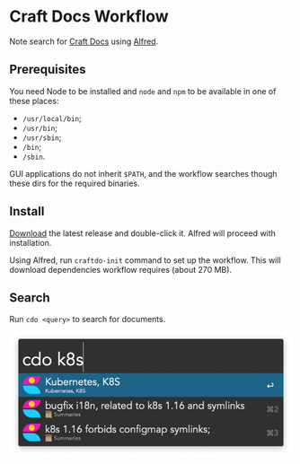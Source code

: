 # Craft Docs Workflow

Note search for [Craft Docs](https://www.craft.do) using [Alfred](https://www.alfredapp.com).


## Prerequisites

You need Node to be installed and `node` and `npm` to be available in one of these places:
* `/usr/local/bin`;
* `/usr/bin`;
* `/usr/sbin`;
* `/bin`;
* `/sbin`.

GUI applications do not inherit `$PATH`, and the workflow searches though these dirs for the required binaries. 


## Install

[Download](https://github.com/kudrykv/alfred-craftdocs/releases/download/v0.1.1/CraftDocs.alfredworkflow)
the latest release and double-click it.
Alfred will proceed with installation.

Using Alfred, run `craftdo-init` command to set up the workflow.
This will download dependencies workflow requires (about 270 MB).


## Search
Run `cdo <query>` to search for documents.

![example](example.png)
